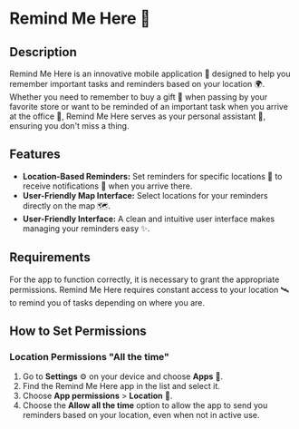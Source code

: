 # Remind Me Here 📍

## Description

Remind Me Here is an innovative mobile application 📱 designed to help you remember important tasks and reminders based on your location 🌍. Whether you need to remember to buy a gift 🎁 when passing by your favorite store or want to be reminded of an important task when you arrive at the office 🏢, Remind Me Here serves as your personal assistant 🤖, ensuring you don't miss a thing.

## Features

- **Location-Based Reminders:** Set reminders for specific locations 📍 to receive notifications 🔔 when you arrive there.
- **User-Friendly Map Interface:** Select locations for your reminders directly on the map 🗺️.
- **User-Friendly Interface:** A clean and intuitive user interface makes managing your reminders easy ✨.

## Requirements

For the app to function correctly, it is necessary to grant the appropriate permissions. Remind Me Here requires constant access to your location 🛰️ to remind you of tasks depending on where you are.

## How to Set Permissions

### Location Permissions "All the time"

1. Go to **Settings** ⚙️ on your device and choose **Apps** 📲.
2. Find the Remind Me Here app in the list and select it.
3. Choose **App permissions** > **Location** 📍.
4. Choose the **Allow all the time** option to allow the app to send you reminders based on your location, even when not in active use.
